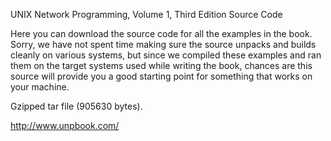  UNIX Network Programming, Volume 1, Third Edition Source Code

Here you can download the source code for all the examples in the book. Sorry, we have not spent time making sure the source unpacks and builds cleanly on various systems, but since we compiled these examples and ran them on the target systems used while writing the book, chances are this source will provide you a good starting point for something that works on your machine.

Gzipped tar file (905630 bytes).

http://www.unpbook.com/
